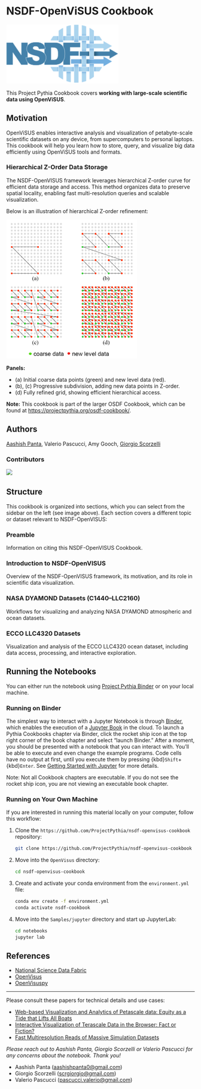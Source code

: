 # NSDF-OpenViSUS Cookbook

<img src="./thumbnails/nsdf.png" alt="NSDF Logo" width="300"/>

This Project Pythia Cookbook covers **working with large-scale scientific data using OpenViSUS**.

## Motivation

OpenViSUS enables interactive analysis and visualization of petabyte-scale scientific datasets on any device, from supercomputers to personal laptops. This cookbook will help you learn how to store, query, and visualize big data efficiently using OpenViSUS tools and formats.

### Hierarchical Z-Order Data Storage

The NSDF-OpenVISUS framework leverages hierarchical Z-order curve for efficient data storage and access. This method organizes data to preserve spatial locality, enabling fast multi-resolution queries and scalable visualization.

Below is an illustration of hierarchical Z-order refinement:

<img src="./thumbnails/data_layout_OV.png" alt="Hierarchical Z-order refinement" width="350"/>

**Panels:**
* (a) Initial coarse data points (green) and new level data (red).
* (b), (c) Progressive subdivision, adding new data points in Z-order.
* (d) Fully refined grid, showing efficient hierarchical access.

**Note:** This cookbook is part of the larger OSDF Cookbook, which can be found at <https://projectpythia.org/osdf-cookbook/>.


## Authors

[Aashish Panta](https://github.com/aashishpanta0), Valerio Pascucci,  Amy Gooch, [Giorgio Scorzelli](https://github.com/scrgiorgio)

### Contributors

<a href="https://github.com/sci-visus/OpenVisus/graphs/contributors">
  <img src="https://contrib.rocks/image?repo=sci-visus/openvisuspy" />
</a>

## Structure

This cookbook is organized into sections, which you can select from the sidebar on the left (see image above). Each section covers a different topic or dataset relevant to NSDF-OpenVISUS:


### Preamble
Information on citing this NSDF-OpenVISUS Cookbook.

### Introduction to NSDF-OpenVISUS
Overview of the NSDF-OpenVISUS framework, its motivation, and its role in scientific data visualization.

### NASA DYAMOND Datasets (C1440–LLC2160)
Workflows for visualizing and analyzing NASA DYAMOND atmospheric and ocean datasets.

### ECCO LLC4320 Datasets
Visualization and analysis of the ECCO LLC4320 ocean dataset, including data access, processing, and interactive exploration.


## Running the Notebooks

You can either run the notebook using [Project Pythia Binder](https://binder.projectpythia.org/) or on your local machine.

### Running on Binder

The simplest way to interact with a Jupyter Notebook is through [Binder](https://binder.projectpythia.org/), which enables the execution of a [Jupyter Book](https://jupyterbook.org) in the cloud. To launch a Pythia Cookbooks chapter via Binder, click the rocket ship icon at the top right corner of the book chapter and select “launch Binder.” After a moment, you should be presented with a notebook that you can interact with. You’ll be able to execute and even change the example programs. Code cells have no output at first, until you execute them by pressing {kbd}`Shift`+{kbd}`Enter`. See [Getting Started with Jupyter](https://foundations.projectpythia.org/foundations/getting-started-jupyter) for more details.

Note: Not all Cookbook chapters are executable. If you do not see the rocket ship icon, you are not viewing an executable book chapter.

### Running on Your Own Machine

If you are interested in running this material locally on your computer, follow this workflow:

1. Clone the `https://github.com/ProjectPythia/nsdf-openvisus-cookbook` repository:

   ```bash
   git clone https://github.com/ProjectPythia/nsdf-openvisus-cookbook
   ```

2. Move into the `OpenVisus` directory:
   ```bash
   cd nsdf-openvisus-cookbook
   ```
3. Create and activate your conda environment from the `environment.yml` file:
   ```bash
   conda env create -f environment.yml
   conda activate nsdf-cookbook
   ```
4. Move into the `Samples/jupyter` directory and start up JupyterLab:
   ```bash
   cd notebooks
   jupyter lab
   ```

## References
- <a href="https://nationalsciencedatafabric.org/" target="_blank">National Science Data Fabric</a>
- <a href="https://github.com/sci-visus/OpenVisus" target="_blank">OpenVisus</a>
- <a href="https://github.com/sci-visus/OpenVisuspy" target="_blank">OpenVisuspy</a>

---
Please consult these papers for technical details and use cases:

- <a href="https://arxiv.org/abs/2408.11831v1" target="_blank"> Web-based Visualization and Analytics of Petascale data: Equity as a Tide that Lifts All Boats </a>
- <a href="https://arxiv.org/abs/2009.03254" target="_blank"> Interactive Visualization of Terascale Data in the Browser: Fact or Fiction?  </a>
- <a href="https://sci.utah.edu/publications/Kum2014a/KumarISC2014.pdf" target="_blank">Fast Multiresolution Reads of Massive Simulation Datasets</a>

 *Please reach out to Aashish Panta, Giorgio Scorzelli or Valerio Pascucci for any concerns about the notebook. Thank you!*
- Aashish Panta (aashishpanta0@gmail.com)
- Giorgio Scorzelli (scrgiorgio@gmail.com)
- Valerio Pascucci (pascucci.valerio@gmail.com)

